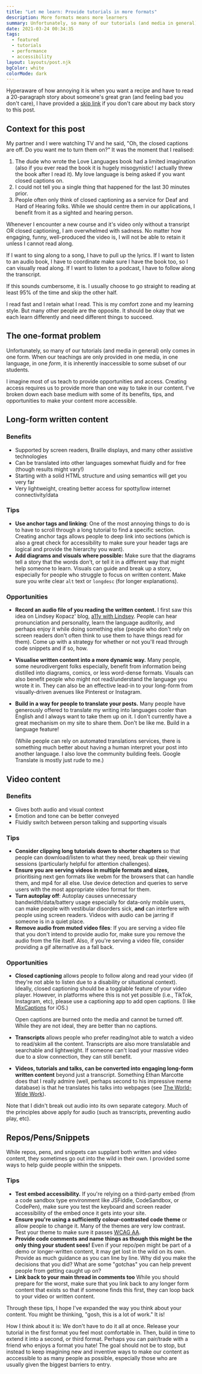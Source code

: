 ```yaml
---
title: "Let me learn: Provide tutorials in more formats"
description: More formats means more learners
summary: Unfortunately, so many of our tutorials (and media in general) only comes in one form. When our teachings are only provided in one media, in one language, in one *form*, it is inherently inaccessible to some subset of our students.
date: 2021-03-24 00:34:35
tags:
  - featured
  - tutorials
  - performance
  - accessibility
layout: layouts/post.njk
bgColor: white
colorMode: dark
---
```


Hyperaware of how annoying it is when you want a recipe and have to read a 20-paragraph story about someone's great gran (and feeling bad you don't care), I have provided a [skip link](#the-one-format-problem) if you don't care about my back story to this post.

## Context for this post

My partner and I were watching TV and he said, "Oh, the closed captions are off. Do you want me to turn them on?" It was the moment that I realised:

1. The dude who wrote the Love Languages book had a limited imagination (also if you ever read the book it is hugely misogynistic! I actually threw the book after I read it). My love language is being asked if you want closed captions on.
2. I could not tell you a single thing that happened for the last 30 minutes prior.
3. People often only think of closed captioning as a service for Deaf and Hard of Hearing folks. While we should centre them in our applications, I benefit from it as a sighted and hearing person.

Whenever I encounter a new course and it's video only without a transript OR closed captioning, I am overwhelmed with sadness. No matter how engaging, funny, well-produced the video is, I will not be able to retain it unless I cannot read along.

If I want to sing along to a song, I have to pull up the lyrics.
If I want to listen to an audio book, I have to coordinate make sure I have the book too, so I can visually read along.
If I want to listen to a podcast, I have to follow along the transcript.

If this sounds cumbersome, it is. I usually choose to go straight to reading at least 95% of the time and skip the other half.

I read fast and I retain what I read. This is my comfort zone and my learning style. But many other people are the opposite. It should be okay that we each learn differently and need different things to succeed.

## The one-format problem

Unfortunately, so many of our tutorials (and media in general) only comes in one form. When our teachings are only provided in one media, in one language, in one _form_, it is inherently inaccessible to some subset of our students.

I imagine most of us teach to provide opportunities and access. Creating access requires us to provide more than one way to take in our content. I've broken down each base medium with some of its benefits, tips, and opportunities to make your content more accessible.

## Long-form written content

### **Benefits**

- Supported by screen readers, Braille displays, and many other assistive technologies
- Can be translated into other languages somewhat fluidly and for free (though results might vary!)
- Starting with a solid HTML structure and using semantics will get you very far
- Very lightweight, creating better access for spotty/low internet connectivity/data

### Tips

- **Use anchor tags and linking**: One of the most annoying things to do is to have to scroll through a long tutorial to find a specific section. Creating anchor tags allows people to deep link into sections (which is also a great check for accessibility to make sure your header tags are logical and provide the hierarchy you want).
- **Add diagrams and visuals where possible:** Make sure that the diagrams tell a story that the words don't, or tell it in a different way that might help someone to learn. Visuals can guide and break up a story, especially for people who struggle to focus on written content. Make sure you write clear `alt` text or `longdesc` (for longer explanations).

### Opportunities

- **Record an audio file of you reading the written content.**
  I first saw this idea on Lindsey Kopacz' blog, [a11y with Lindsey](https://www.a11ywithlindsey.com/blog/). People can hear pronunciation and personality, learn the language auditorily, and perhaps enjoy it while doing something else (people who don't rely on screen readers don't often think to use them to have things read for them). Come up with a strategy for whether or not you'll read through code snippets and if so, how.

- **Visualise written content into a more dynamic way.**
  Many people, some neurodivergent folks especially, benefit from information being distilled into diagrams, comics, or less word-dense formats. Visuals can also benefit people who might not read/understand the language you wrote it in. They can also be an effective lead-in to your long-form from visually-driven avenues like Pinterest or Instagram.

- **Build in a way for people to translate your posts.**
  Many people have generously offered to translate my writing into languages cooler than English and I always want to take them up on it. I don't currently have a great mechanism on my site to share them. Don't be like me. Build in a language feature!

  (While people can rely on automated translations services, there is something much better about having a human interpret your post into another language. I also love the community building feels. Google Translate is mostly just rude to me.)

## Video content

### **Benefits**

- Gives both audio and visual context
- Emotion and tone can be better conveyed
- Fluidly switch between person talking and supporting visuals

### **Tips**

- **Consider clipping long tutorials down to shorter chapters** so that people can download/listen to what they need, break up their viewing sessions (particularly helpful for attention challenges).
- **Ensure you are serving videos in multiple formats and sizes,** prioritising next gen formats like webm for the browsers that can handle them, and mp4 for all else. Use device detection and queries to serve users with the most appropriate video format for them.
- **Turn autoplay off**: Autoplay causes unnecessary bandwidth/data/battery usage especially for data-only mobile users, can make people with vestibular disorders sick, **and** can interfere with people using screen readers. Videos with audio can be jarring if someone is in a quiet place.
- **Remove audio from muted video files**: If you are serving a video file that you don't intend to provide audio for, make sure you remove the audio from the file itself. Also, if you're serving a video file, consider providing a gif alternative as a fall back.

### **Opportunities**

- **Closed captioning** allows people to follow along and read your video (if they're not able to listen due to a disability or situational context).
  Ideally, closed captioning should be a togglable feature of your video player. However, in platforms where this is not yet possible (i.e., TikTok, Instagram, etc), please use a captioning app to add open captions. (I like [MixCaptions](https://apps.apple.com/us/app/mixcaptions-video-captions/id952426779) for iOS.)

  Open captions are burned onto the media and cannot be turned off. While they are not ideal, they are better than no captions.

- **Transcripts** allows people who prefer reading/not able to watch a video to read/skim all the content. Transcripts are also more translatable and searchable and lightweight. If someone can't load your massive video due to a slow connection, they can still benefit.

- **Videos, tutorials and talks, can be converted into engaging long-form written content** beyond just a transcript. Something Ethan Marcotte does that I really admire (well, perhaps second to his impressive meme database) is that he translates his talks into webpages (see [The World-Wide Work](https://ethanmarcotte.com/wrote/the-world-wide-work/)).

Note that I didn't break out audio into its own separate category. Much of the principles above apply for audio (such as transcripts, preventing audio play, etc).

## Repos/Pens/Snippets

While repos, pens, and snippets can supplant both written and video content, they sometimes go out into the wild in their own. I provided some ways to help guide people within the snippets.

### Tips

- **Test embed accessibility.**
  If you're relying on a third-party embed (from a code sandbox type environment like JSFiddle, CodeSandbox, or CodePen), make sure you test the keyboard and screen reader accessibility of the embed once it gets into your site.
- **Ensure you're using a sufficiently colour-contrasted code theme** or allow people to change it.
  Many of the themes are very low contrast. Test your theme to make sure it passes [WCAG AA](https://www.w3.org/WAI/WCAG2AA-Conformance).
- **Provide code comments and name things as though this might be the only thing your student sees!**
  Even if your repo/pen might be part of a demo or longer-written content, it may get lost in the wild on its own. Provide as much guidance as you can line by line. Why did you make the decisions that you did? What are some "gotchas" you can help prevent people from getting caught up on?
- **Link back to your main thread in comments too**
  While you should prepare for the worst, make sure that you link back to any longer form content that exists so that if someone finds this first, they can loop back to your video or written content.

Through these tips, I hope I've expanded the way you think about your content. You might be thinking, "gosh, this is a lot of work." It is!

How I think about it is: We don't have to do it all at once. Release your tutorial in the first format you feel most comfortable in. Then, build in time to extend it into a second, or third format. Perhaps you can pair/trade with a friend who enjoys a format you hate! The goal should not be to stop, but instead to keep imagining new and inventive ways to make our content as acccessible to as many people as possible, especially those who are usually given the biggest barriers to entry.
